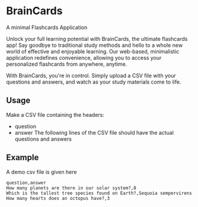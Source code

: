# BrainCards
A minimal Flashcards Application

Unlock your full learning potential with BrainCards, the ultimate flashcards app! Say goodbye to traditional study methods and hello to a whole new world of effective and enjoyable learning. Our web-based, minimalistic application redefines convenience, allowing you to access your personalized flashcards from anywhere, anytime.

With BrainCards, you're in control. Simply upload a CSV file with your questions and answers, and watch as your study materials come to life.

## Usage

Make a CSV file containing the headers:
- question
- answer
The following lines of the CSV file should have the actual questions and answers

## Example
A demo csv file is given here

```
question,answer
How many planets are there in our solar system?,8
Which is the tallest tree species found on Earth?,Sequoia sempervirens
How many hearts does an octopus have?,3
```

